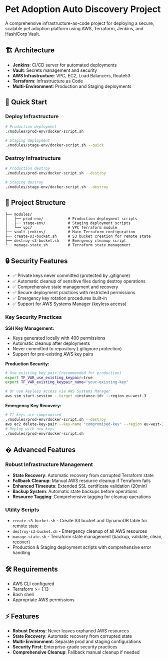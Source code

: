 # Pet Adoption Auto Discovery Project

A comprehensive infrastructure-as-code project for deploying a secure, scalable pet adoption platform using AWS, Terraform, Jenkins, and HashiCorp Vault.

## 🏗️ Architecture

- **Jenkins**: CI/CD server for automated deployments
- **Vault**: Secrets management and security
- **AWS Infrastructure**: VPC, EC2, Load Balancers, Route53
- **Terraform**: Infrastructure as Code
- **Multi-Environment**: Production and Staging deployments

## 🚀 Quick Start

### Deploy Infrastructure

```bash
# Production deployment
./modules/prod-env/docker-script.sh

# Staging deployment  
./modules/stage-env/docker-script.sh --quick
```

### Destroy Infrastructure

```bash
# Production destroy
./modules/prod-env/docker-script.sh --destroy

# Staging destroy
./modules/stage-env/docker-script.sh --destroy
```

## 📁 Project Structure

```
├── modules/
│   ├── prod-env/           # Production deployment scripts
│   ├── stage-env/          # Staging deployment scripts
│   └── vpc/                # VPC Terraform module
├── vault-jenkins/          # Main Terraform configuration
├── create-s3-bucket.sh     # S3 bucket creation for remote state
├── destroy-s3-bucket.sh    # Emergency cleanup script
└── manage-state.sh         # Terraform state management
```

## 🔒 Security Features

- ✅ Private keys never committed (protected by .gitignore)
- ✅ Automatic cleanup of sensitive files during destroy operations
- ✅ Comprehensive state management and recovery
- ✅ Secure deployment practices with restricted permissions
- ✅ Emergency key rotation procedures built-in
- ✅ Support for AWS Systems Manager (keyless access)

### Key Security Practices

**SSH Key Management:**
- Keys generated locally with 400 permissions
- Automatic cleanup after deployments
- Never committed to repository (.gitignore protection)
- Support for pre-existing AWS key pairs

**Production Security:**
```bash
# Use existing key pair (recommended for production)
export TF_VAR_use_existing_keypair=true
export TF_VAR_existing_keypair_name="your-existing-key"

# Or use keyless access via AWS Systems Manager
aws ssm start-session --target <instance-id> --region eu-west-3
```

**Emergency Key Recovery:**
```bash
# If keys are compromised
./modules/prod-env/docker-script.sh --destroy
aws ec2 delete-key-pair --key-name "compromised-key" --region eu-west-3
# Deploy with new keys
./modules/prod-env/docker-script.sh
```

## �️ Advanced Features

### Robust Infrastructure Management
- **State Recovery**: Automatic recovery from corrupted Terraform state
- **Fallback Cleanup**: Manual AWS resource cleanup if Terraform fails
- **Enhanced Timeouts**: Extended SSL certificate validation (20min)
- **Backup System**: Automatic state backups before operations
- **Resource Tagging**: Comprehensive tagging for cleanup operations

### Utility Scripts
- `create-s3-bucket.sh` - Create S3 bucket and DynamoDB table for remote state
- `destroy-s3-bucket.sh` - Emergency cleanup of all AWS resources
- `manage-state.sh` - Terraform state management (backup, validate, clean, recover)
- Production & Staging deployment scripts with comprehensive error handling

## 🛠️ Requirements

- AWS CLI configured
- Terraform >= 1.13
- Bash shell
- Appropriate AWS permissions

## ⚡ Features

- **Robust Destroy**: Never leaves orphaned AWS resources
- **State Recovery**: Automatic recovery from corrupted state
- **Multi-Environment**: Separate prod and staging configurations  
- **Security First**: Enterprise-grade security practices
- **Comprehensive Cleanup**: Fallback manual cleanup if needed
